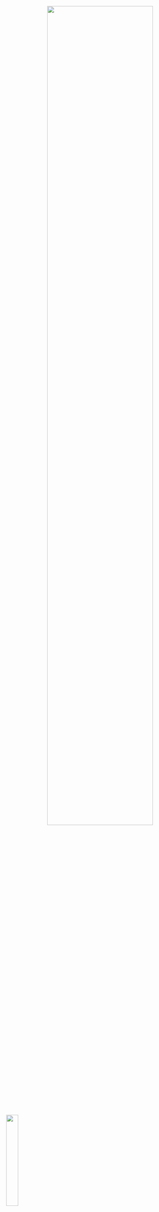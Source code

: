 <p align="center">
  <img src="https://user-images.githubusercontent.com/26531613/94212619-a4b98480-fea2-11ea-97b5-93938a57abbc.png" height="75%" width="75%">
</p>

&nbsp;
&nbsp;
&nbsp;
&nbsp;

<p>
  <a href="https://apps.apple.com/us/app/ai-stock-forecasts/id1527494965?ign-mpt=uo%3D2">
    <img src="https://user-images.githubusercontent.com/26531613/94211816-85215c80-fea0-11ea-9056-45128e1c4c55.png" height="25%" width="25%">
  </a>
  
&nbsp;

  <a href="https://alexismoulin.github.io">
    <img src="https://user-images.githubusercontent.com/26531613/94214017-61f9ab80-fea6-11ea-9ac8-2aa8412a89b3.png" height="25%" width="25%">
  </a>
</p>

&nbsp;

## General information about this app

This iOS app predicts Fortune 100 companies stock price evolution through sentiment analysis
This app uses **SwiftUI** for the layout, **CoreML** for the models creation, **Twitter** and **News-api** as the sources for data analysis.

## Quick presentation of the app

![Untitled 001](https://user-images.githubusercontent.com/26531613/90335413-ee10dd00-dfa2-11ea-8fdc-c5b47f32738e.jpeg)

## How does it work?

For this app, I am using **Twitter** and **News-api** as the sources for my sentiment analysis.

I am performing the company analysis via 100 twitter comments about the company. Those comments are splitted in 2 sets. The first set gathers the 50 most recent tweets about the company (Ex: @apple) and the second set gathers the 50 most recent tweets about the stock (Ex: #AAPL).
As the wording between those 2 sets of comments is very different, I used 2 different models trained on different datasets: IMBD dataset of 50k movie reviews for the first model and the Kaggle Sentiment Analysis on Financial Tweets dataset for the 2nd model.

Then, I fetch the 20 most recent news articles about the company and use the first model to perform the sentiment analysis on those news articles

Finally, I calculate a total score based on the sentiment analysis of those 120 comments

## Animated demo of the app

![app-presentation](https://user-images.githubusercontent.com/26531613/90067490-2ff90500-dcbd-11ea-9138-92c5ff26f94c.gif)

## Third Party components usage

### Fetching Twitter data
Swifter package from https://github.com/mattdonnelly/Swifter

### On the HomeScreen:
Icons made by Icongeek26 from www.flaticon.com

### On the ResultScreen:
I used the Circle Control code from this project:
https://medium.com/swlh/replicating-the-apple-card-application-using-swiftui-f472f3947683

## Open Source & Copying

I provide the entire source code of this dema app for free. This demo app is licensed under MIT so you can use my code in your app, if you choose.

However, **please do not ship this app** under your own account. Paid or free.

